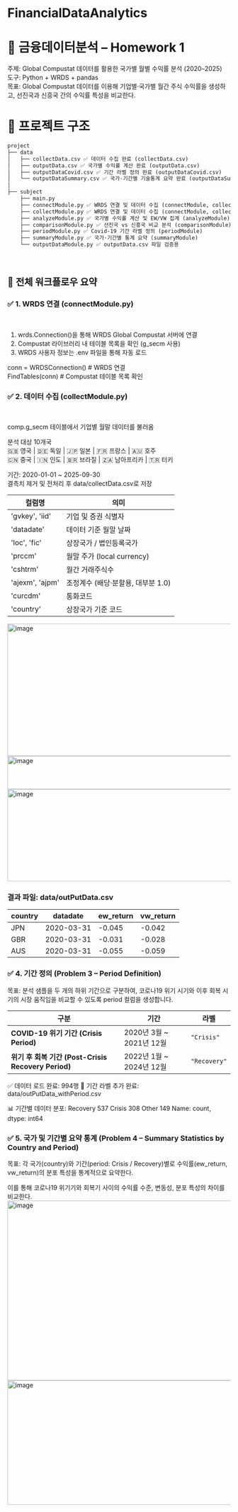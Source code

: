 # FinancialDataAnalytics

<h1> 📘 금융데이터분석 – Homework 1 </h1>

주제: Global Compustat 데이터를 활용한 국가별 월별 수익률 분석 (2020–2025) <br>
도구: Python + WRDS + pandas <br>
목표: Global Compustat 데이터를 이용해 기업별·국가별 월간 주식 수익률을 생성하고, 선진국과 신흥국 간의 수익률 특성을 비교한다. <br>

<h1> 📂 프로젝트 구조 </h1>

```markdown
project
├── data
│   ├── collectData.csv ✅ 데이터 수집 완료 (collectData.csv)  
│   ├── outputData.csv ✅ 국가별 수익률 계산 완료 (outputData.csv)  
│   ├── outputDataCovid.csv ✅ 기간 라벨 정의 완료 (outputDataCovid.csv)  
│   └── outputDataSummary.csv ✅ 국가·기간별 기술통계 요약 완료 (outputDataSummary.csv)  
│   
├── subject
    ├── main.py
    ├── connectModule.py ✅ WRDS 연결 및 데이터 수집 (connectModule, collectModule)
    ├── collectModule.py ✅ WRDS 연결 및 데이터 수집 (connectModule, collectModule)
    ├── analyzeModule.py ✅ 국가별 수익률 계산 및 EW/VW 집계 (analyzeModule)
    ├── comparisonModule.py ✅ 선진국 vs 신흥국 비교 분석 (comparisonModule)
    ├── periodModule.py ✅ Covid-19 기간 라벨 정의 (periodModule)
    ├── summaryModule.py ✅ 국가·기간별 통계 요약 (summaryModule)
    └── outputDataModule.py ✅ outputData.csv 파일 검증용
```
<br>
<h2> 🚀 전체 워크플로우 요약 </h2>
<h3> ✅ 1. WRDS 연결 (connectModule.py) </h3> <br>

1. wrds.Connection()을 통해 WRDS Global Compustat 서버에 연결 <br>
2. Compustat 라이브러리 내 테이블 목록을 확인 (g_secm 사용) <br> 
3. WRDS 사용자 정보는 .env 파일을 통해 자동 로드 <br>

conn = WRDSConnection()        # WRDS 연결 <br>
FindTables(conn)               # Compustat 테이블 목록 확인 <br>

<h3> ✅ 2. 데이터 수집 (collectModule.py) </h3> <br>

comp.g_secm 테이블에서 기업별 월말 데이터를 불러옴 <br>

분석 대상 10개국 <br>
🇬🇧 영국 | 🇩🇪 독일 | 🇯🇵 일본 | 🇫🇷 프랑스 | 🇦🇺 호주 <br>
🇨🇳 중국 | 🇮🇳 인도 | 🇧🇷 브라질 | 🇿🇦 남아프리카 | 🇹🇷 터키 <br>

기간: 2020-01-01 ~ 2025-09-30 <br>
결측치 제거 및 전처리 후 data/collectData.csv로 저장 <br>

| 컬럼명             | 의미                     |
| --------------- | ---------------------- |
| 'gvkey', 'iid'  | 기업 및 증권 식별자            |
| 'datadate'      | 데이터 기준 월말 날짜           |
| 'loc', 'fic'    | 상장국가 / 법인등록국가          |
| 'prccm'         | 월말 주가 (local currency) |
| 'cshtrm'        | 월간 거래주식수               |
| 'ajexm', 'ajpm' | 조정계수 (배당·분할용, 대부분 1.0) |
| 'curcdm'        | 통화코드                   |
| 'country'       | 상장국가 기준 코드             |


<img width="665" height="299" alt="image" src="https://github.com/user-attachments/assets/ef432d2e-ce75-430c-a24b-0c9fcb379c07" />
<img width="579" height="75" alt="image" src="https://github.com/user-attachments/assets/aa7330b0-6300-48e1-90d2-3b73aaadbf23" />
<img width="807" height="208" alt="image" src="https://github.com/user-attachments/assets/48b30729-900c-4819-a44f-039bd0fc7b1f" />

<h3> 결과 파일: data/outPutData.csv</h3>

| country | datadate   | ew_return | vw_return |
| ------- | ---------- | --------- | --------- |
| JPN     | 2020-03-31 | -0.045    | -0.042    |
| GBR     | 2020-03-31 | -0.031    | -0.028    |
| AUS     | 2020-03-31 | -0.055    | -0.059    |


<h3> ✅ 4. 기간 정의 (Problem 3 – Period Definition) </h3>

목표:
분석 샘플을 두 개의 하위 기간으로 구분하여,
코로나19 위기 시기와 이후 회복 시기의 시장 움직임을 비교할 수 있도록 period 컬럼을 생성합니다.

| 구분                                           | 기간                   | 라벨           |
| -------------------------------------------- | -------------------- | ------------ |
| **COVID-19 위기 기간 (Crisis Period)**           | 2020년 3월 ~ 2021년 12월 | `"Crisis"`   |
| **위기 후 회복 기간 (Post-Crisis Recovery Period)** | 2022년 1월 ~ 2024년 12월 | `"Recovery"` |

✅ 데이터 로드 완료: 994행
💾 기간 라벨 추가 완료: data/outPutData_withPeriod.csv

📊 기간별 데이터 분포:
Recovery    537
Crisis      308
Other       149
Name: count, dtype: int64

<h3> ✅ 5. 국가 및 기간별 요약 통계 (Problem 4 – Summary Statistics by Country and Period) </h3>

목표:
각 국가(country)와 기간(period: Crisis / Recovery)별로
수익률(ew_return, vw_return)의 분포 특성을 통계적으로 요약한다.

이를 통해 코로나19 위기기와 회복기 사이의 수익률 수준, 변동성, 분포 특성의 차이를 비교한다.
<img width="668" height="406" alt="image" src="https://github.com/user-attachments/assets/c7b7c780-33c9-4463-9929-bdc84fde94d8" />
<img width="660" height="281" alt="image" src="https://github.com/user-attachments/assets/b7ab5abd-8bea-4242-a514-a209275a0d79" />


